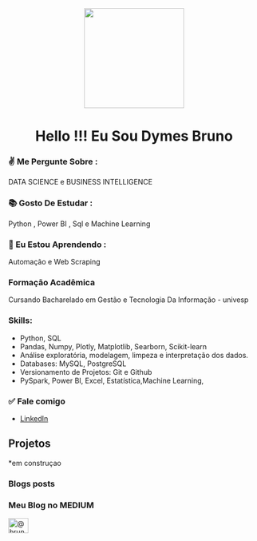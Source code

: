 <div align="center">
  <img height="200" src="https://media.giphy.com/media/xUPGGDNsLvqsBOhuU0/giphy.gif"  />
</div>

###

<h1 align="center">Hello !!! Eu Sou  Dymes Bruno</h1>

###

<h3 align="left">✌️ Me Pergunte Sobre  : </h3> DATA SCIENCE  e BUSINESS INTELLIGENCE

###

<h3 align="left">📚 Gosto De  Estudar : </h3> Python , Power BI , Sql e Machine Learning

###

<h3 align="left">🔭 Eu Estou Aprendendo : </h3>  Automação e  Web Scraping

### Formação Acadêmica

Cursando Bacharelado em Gestão e Tecnologia Da Informação - univesp



<h3>Skills:</h3>

* Python, SQL
* Pandas, Numpy, Plotly, Matplotlib, Searborn, Scikit-learn
* Análise exploratória, modelagem, limpeza e interpretação dos dados.
* Databases: MySQL, PostgreSQL
* Versionamento de Projetos: Git e Github
* PySpark, Power BI, Excel, Estatística,Machine Learning,

<h3 align="left">✅  Fale comigo </h3>

* [LinkedIn](https://www.linkedin.com/in/bruno-silva-dev/)




## Projetos

*em construçao


### Blogs posts
<!-- BLOG-POST-LIST:START -->
<!-- BLOG-POST-LIST:END -->

<h3 align="left">Meu Blog no MEDIUM </h3>
<p align="left">
<a href="https://medium.com/@brunodoti" target="blank"><img align="center" src="https://raw.githubusercontent.com/rahuldkjain/github-profile-readme-generator/master/src/images/icons/Social/medium.svg" alt="@brunodoti" height="30" width="40" /></a>
</p>







